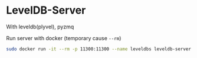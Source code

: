 
# LevelDB-Server

With leveldb(plyvel), pyzmq

Run server with docker (temporary cause `--rm`)

```sh
sudo docker run -it --rm -p 11300:11300 --name leveldbs leveldb-server
```
